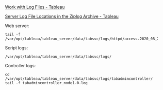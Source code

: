 [Work with Log Files - Tableau](https://help.tableau.com/current/server-linux/en-us/logs_working_with.htm)

[Server Log File Locations in the Ziplog Archive - Tableau](https://help.tableau.com/current/server-linux/en-us/logs_loc.htm)

Web server:

```other
tail -f /var/opt/tableau/tableau_server/data/tabsvc/logs/httpd/access.2020_08_25_00_00_00.log
```

Script logs:

```other
/var/opt/tableau/tableau_server/data/tabsvc/logs/
```

Controller logs:

```other
cd /var/opt/tableau/tableau_server/data/tabsvc/logs/tabadmincontroller/
tail -f tabadmincontroller_node1-0.log
```



